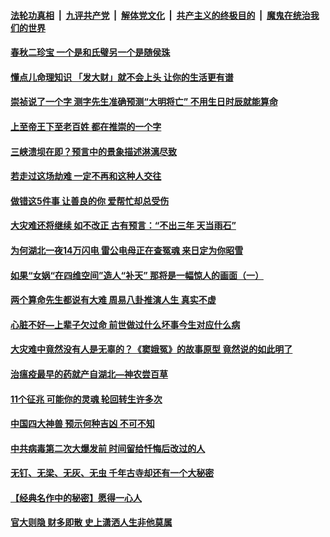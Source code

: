 ####  [法轮功真相](../../../../basic/blob/master/README.md?t=05161431) &nbsp;|&nbsp; [九评共产党](../../../../9ping.md/blob/master/README.md?t=05161431) &nbsp;|&nbsp; [解体党文化](../../../../jtdwh.md/blob/master/README.md?t=05161431)  &nbsp;|&nbsp; [共产主义的终极目的](../../../../gczydzjmd.md/blob/master/README.md?t=05161431) &nbsp;|&nbsp; [魔鬼在统治我们的世界](../../../../mgztzwmdsj.md/blob/master/README.md?t=05161431) 

#### [春秋二珍宝 一个是和氏璧另一个是随侯珠](../pages/soh3/355582.md?t=05161431) 
#### [懂点儿命理知识 「发大财」就不会上头 让你的生活更有谱](../pages/soh3/375439.md?t=05161431) 
#### [崇祯说了一个字 测字先生准确预测“大明将亡”  不用生日时辰就能算命 ](../pages/soh3/377479.md?t=05161431) 
#### [上至帝王下至老百姓 都在推崇的一个字](../pages/soh3/375040.md?t=05161431) 
#### [三峡溃坝在即？预言中的景象描述淋漓尽致](../pages/soh3/376933.md?t=05161431) 
#### [若走过这场劫难 一定不再和这种人交往](../pages/soh3/376843.md?t=05161431) 
#### [做错这5件事 让善良的你 爱帮忙却总受伤](../pages/soh3/375964.md?t=05161431) 
#### [大灾难还将继续  如不改正 古有预言：“不出三年 天当雨石”  ](../pages/soh3/376423.md?t=05161431) 
#### [为何湖北一夜14万闪电 雷公电母正在查冤魂 来日定为你昭雪](../pages/soh3/376336.md?t=05161431) 
#### [如果“女娲“在四维空间”造人“补天”  那将是一幅惊人的画面（一）](../pages/soh3/374491.md?t=05161431) 
#### [两个算命先生都说有大难   周易八卦推演人生 真实不虚](../pages/soh3/375340.md?t=05161431) 
#### [心脏不好—上辈子欠过命 前世做过什么坏事今生对应什么病](../pages/soh3/375490.md?t=05161431) 
#### [大灾难中竟然没有人是无辜的？《窦娥冤》的故事原型 竟然说的如此明了](../pages/soh3/375577.md?t=05161431) 
#### [治瘟疫最早的药就产自湖北—神农尝百草](../pages/soh3/373138.md?t=05161431) 
#### [11个征兆 可能你的灵魂 轮回转生许多次](../pages/soh3/374977.md?t=05161431) 
#### [中国四大神兽 预示何种吉凶 不可不知](../pages/soh3/375148.md?t=05161431) 
#### [中共病毒第二次大爆发前  时间留给忏悔后改过的人](../pages/soh3/374875.md?t=05161431) 
#### [无钉、无梁、无灰、无虫 千年古寺却还有一个大秘密](../pages/soh3/375451.md?t=05161431) 
#### [【经典名作中的秘密】愿得一心人](../pages/soh3/374587.md?t=05161431) 
#### [官大则隐 财多即散 史上潇洒人生非他莫属](../pages/soh3/374080.md?t=05161431) 
